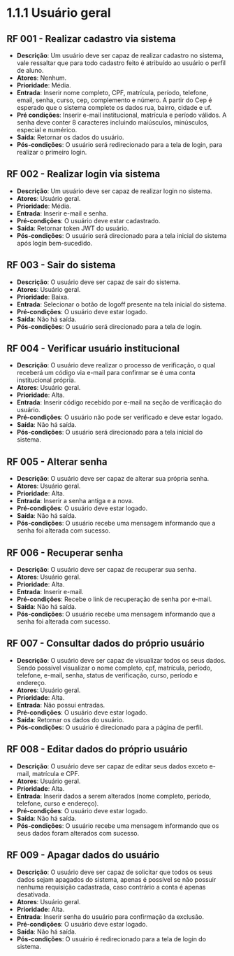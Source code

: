 # 1.1.1 Usuário geral

## RF 001 - Realizar cadastro via sistema
- **Descrição**: Um usuário deve ser capaz de realizar cadastro no sistema, vale ressaltar que para todo cadastro feito 
é atribuído ao usuário o perfil de aluno.
- **Atores**: Nenhum.
- **Prioridade**: Média.
- **Entrada**: Inserir nome completo, CPF, matrícula, período, telefone, email, senha, curso, cep, complemento e número. 
A partir do Cep é esperado que o sistema complete os dados rua, bairro, cidade e uf.
- **Pré condições**: Inserir e-mail institucional, matrícula e período válidos. A senha deve conter 8 caracteres
incluindo maiúsculos, minúsculos, especial e numérico.
- **Saída**: Retornar os dados do usuário.
- **Pós-condições**: O usuário será redirecionado para a tela de login, para realizar o primeiro login.

## RF 002 - Realizar login via sistema
- **Descrição**: Um usuário deve ser capaz de realizar login no sistema.
- **Atores**: Usuário geral.
- **Prioridade**: Média.
- **Entrada**: Inserir e-mail e senha.
- **Pré-condições**: O usuário deve estar cadastrado.
- **Saída**: Retornar token JWT do usuário.
- **Pós-condições**: O usuário será direcionado para a tela inicial do sistema após login bem-sucedido.

## RF 003 - Sair do sistema
- **Descrição**: O usuário deve ser capaz de sair do sistema.
- **Atores**: Usuário geral.
- **Prioridade**: Baixa.
- **Entrada**: Selecionar o botão de logoff presente na tela inicial do sistema.
- **Pré-condições**: O usuário deve estar logado.
- **Saída**: Não há saída.
- **Pós-condições**: O usuário será direcionado para a tela de login.

## RF 004 - Verificar usuário institucional
- **Descrição**: O usuário deve realizar o processo de verificação, o qual receberá um código via e-mail para confirmar 
se é uma conta institucional própria.
- **Atores**: Usuário geral.
- **Prioridade**: Alta.
- **Entrada**: Inserir código recebido por e-mail na seção de verificação do usuário.
- **Pré-condições**: O usuário não pode ser verificado e deve estar logado.
- **Saída**: Não há saída.
- **Pós-condições**: O usuário será direcionado para a tela inicial do sistema.

## RF 005 - Alterar senha
- **Descrição**: O usuário deve ser capaz de alterar sua própria senha.
- **Atores**: Usuário geral.
- **Prioridade**: Alta.
- **Entrada**: Inserir a senha antiga e a nova.
- **Pré-condições**: O usuário deve estar logado.
- **Saída**: Não há saída.
- **Pós-condições**: O usuário recebe uma mensagem informando que a senha foi alterada com sucesso.

## RF 006 - Recuperar senha
- **Descrição**: O usuário deve ser capaz de recuperar sua senha.
- **Atores**: Usuário geral.
- **Prioridade**: Alta.
- **Entrada**: Inserir e-mail.
- **Pré-condições**: Recebe o link de recuperação de senha por e-mail.
- **Saída**: Não há saída.
- **Pós-condições**: O usuário recebe uma mensagem informando que a senha foi alterada com sucesso.

## RF 007 - Consultar dados do próprio usuário
- **Descrição**: O usuário deve ser capaz de visualizar todos os seus dados. Sendo possível visualizar o nome completo,
cpf, matrícula, período, telefone, e-mail, senha, status de verificação, curso, período e endereço.
- **Atores**: Usuário geral.
- **Prioridade**: Alta.
- **Entrada**: Não possui entradas.
- **Pré-condições**: O usuário deve estar logado.
- **Saída**: Retornar os dados do usuário.
- **Pós-condições**: O usuário é direcionado para a página de perfil.

## RF 008 - Editar dados do próprio usuário
- **Descrição**: O usuário deve ser capaz de editar seus dados exceto e-mail, matrícula e CPF.
- **Atores**: Usuário geral.
- **Prioridade**: Alta.
- **Entrada**: Inserir dados a serem alterados (nome completo, período, telefone, curso e endereço).
- **Pré-condições**: O usuário deve estar logado.
- **Saída**: Não há saída.
- **Pós-condições**: O usuário recebe uma mensagem informando que os seus dados foram alterados com sucesso.

## RF 009 - Apagar dados do usuário
- **Descrição**: O usuário deve ser capaz de solicitar que todos os seus dados sejam apagados do sistema, apenas é
possível se não possuir nenhuma requisição cadastrada, caso contrário a conta é apenas desativada.
- **Atores**: Usuário geral.
- **Prioridade**: Alta.
- **Entrada**: Inserir senha do usuário para confirmação da exclusão.
- **Pré-condições**: O usuário deve estar logado.
- **Saída**: Não há saída.
- **Pós-condições**: O usuário é redirecionado para a tela de login do sistema.
                          